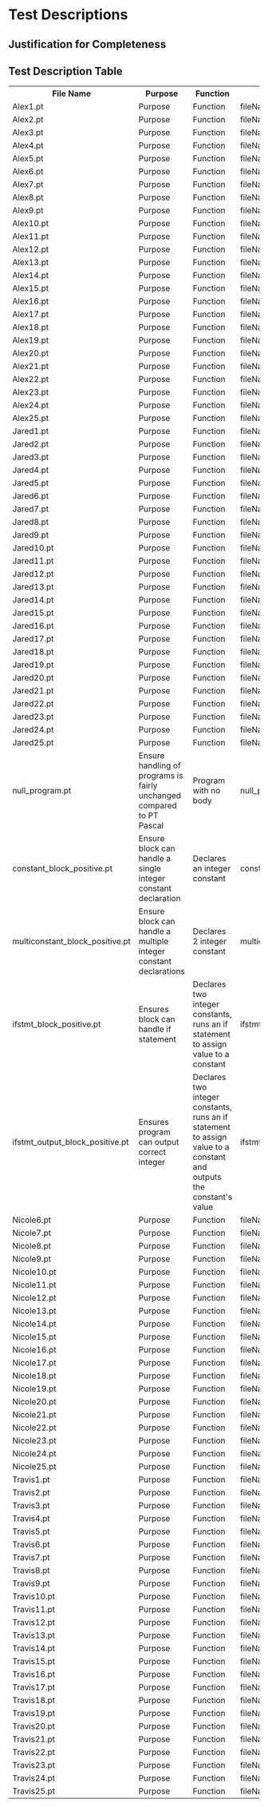 # Test Descriptions

## Justification for Completeness

## Test Description Table

<table>
<tr>
<th>File Name</th>
<th>Purpose</th>
<th>Function</th>
<th>Expected Output Filename</th>
<th>Notes</th>
</tr>

<tr>
<td>Alex1.pt</td>
<td>Purpose</td>
<td>Function</td>
<td>fileName.pt.eOutput</td><td></td>
</tr>

<tr>
<td>Alex2.pt</td>
<td>Purpose</td>
<td>Function</td>
<td>fileName.pt.eOutput</td><td></td>
</tr>

<tr>
<td>Alex3.pt</td>
<td>Purpose</td>
<td>Function</td>
<td>fileName.pt.eOutput</td><td></td>
</tr>

<tr>
<td>Alex4.pt</td>
<td>Purpose</td>
<td>Function</td>
<td>fileName.pt.eOutput</td><td></td>
</tr>

<tr>
<td>Alex5.pt</td>
<td>Purpose</td>
<td>Function</td>
<td>fileName.pt.eOutput</td><td></td>
</tr>

<tr>
<td>Alex6.pt</td>
<td>Purpose</td>
<td>Function</td>
<td>fileName.pt.eOutput</td><td></td>
</tr>

<tr>
<td>Alex7.pt</td>
<td>Purpose</td>
<td>Function</td>
<td>fileName.pt.eOutput</td><td></td>
</tr>

<tr>
<td>Alex8.pt</td>
<td>Purpose</td>
<td>Function</td>
<td>fileName.pt.eOutput</td><td></td>
</tr>

<tr>
<td>Alex9.pt</td>
<td>Purpose</td>
<td>Function</td>
<td>fileName.pt.eOutput</td><td></td>
</tr>

<tr>
<td>Alex10.pt</td>
<td>Purpose</td>
<td>Function</td>
<td>fileName.pt.eOutput</td><td></td>
</tr>

<tr>
<td>Alex11.pt</td>
<td>Purpose</td>
<td>Function</td>
<td>fileName.pt.eOutput</td><td></td>
</tr>

<tr>
<td>Alex12.pt</td>
<td>Purpose</td>
<td>Function</td>
<td>fileName.pt.eOutput</td><td></td>
</tr>

<tr>
<td>Alex13.pt</td>
<td>Purpose</td>
<td>Function</td>
<td>fileName.pt.eOutput</td><td></td>
</tr>

<tr>
<td>Alex14.pt</td>
<td>Purpose</td>
<td>Function</td>
<td>fileName.pt.eOutput</td><td></td>
</tr>

<tr>
<td>Alex15.pt</td>
<td>Purpose</td>
<td>Function</td>
<td>fileName.pt.eOutput</td><td></td>
</tr>

<tr>
<td>Alex16.pt</td>
<td>Purpose</td>
<td>Function</td>
<td>fileName.pt.eOutput</td><td></td>
</tr>

<tr>
<td>Alex17.pt</td>
<td>Purpose</td>
<td>Function</td>
<td>fileName.pt.eOutput</td><td></td>
</tr>

<tr>
<td>Alex18.pt</td>
<td>Purpose</td>
<td>Function</td>
<td>fileName.pt.eOutput</td><td></td>
</tr>

<tr>
<td>Alex19.pt</td>
<td>Purpose</td>
<td>Function</td>
<td>fileName.pt.eOutput</td><td></td>
</tr>

<tr>
<td>Alex20.pt</td>
<td>Purpose</td>
<td>Function</td>
<td>fileName.pt.eOutput</td><td></td>
</tr>

<tr>
<td>Alex21.pt</td>
<td>Purpose</td>
<td>Function</td>
<td>fileName.pt.eOutput</td><td></td>
</tr>

<tr>
<td>Alex22.pt</td>
<td>Purpose</td>
<td>Function</td>
<td>fileName.pt.eOutput</td><td></td>
</tr>

<tr>
<td>Alex23.pt</td>
<td>Purpose</td>
<td>Function</td>
<td>fileName.pt.eOutput</td><td></td>
</tr>

<tr>
<td>Alex24.pt</td>
<td>Purpose</td>
<td>Function</td>
<td>fileName.pt.eOutput</td><td></td>
</tr>

<tr>
<td>Alex25.pt</td>
<td>Purpose</td>
<td>Function</td>
<td>fileName.pt.eOutput</td><td></td>
</tr>

<tr>
<td>Jared1.pt</td>
<td>Purpose</td>
<td>Function</td>
<td>fileName.pt.eOutput</td><td></td>
</tr>

<tr>
<td>Jared2.pt</td>
<td>Purpose</td>
<td>Function</td>
<td>fileName.pt.eOutput</td><td></td>
</tr>

<tr>
<td>Jared3.pt</td>
<td>Purpose</td>
<td>Function</td>
<td>fileName.pt.eOutput</td><td></td>
</tr>

<tr>
<td>Jared4.pt</td>
<td>Purpose</td>
<td>Function</td>
<td>fileName.pt.eOutput</td><td></td>
</tr>

<tr>
<td>Jared5.pt</td>
<td>Purpose</td>
<td>Function</td>
<td>fileName.pt.eOutput</td><td></td>
</tr>

<tr>
<td>Jared6.pt</td>
<td>Purpose</td>
<td>Function</td>
<td>fileName.pt.eOutput</td><td></td>
</tr>

<tr>
<td>Jared7.pt</td>
<td>Purpose</td>
<td>Function</td>
<td>fileName.pt.eOutput</td><td></td>
</tr>

<tr>
<td>Jared8.pt</td>
<td>Purpose</td>
<td>Function</td>
<td>fileName.pt.eOutput</td><td></td>
</tr>

<tr>
<td>Jared9.pt</td>
<td>Purpose</td>
<td>Function</td>
<td>fileName.pt.eOutput</td><td></td>
</tr>

<tr>
<td>Jared10.pt</td>
<td>Purpose</td>
<td>Function</td>
<td>fileName.pt.eOutput</td><td></td>
</tr>

<tr>
<td>Jared11.pt</td>
<td>Purpose</td>
<td>Function</td>
<td>fileName.pt.eOutput</td><td></td>
</tr>

<tr>
<td>Jared12.pt</td>
<td>Purpose</td>
<td>Function</td>
<td>fileName.pt.eOutput</td><td></td>
</tr>

<tr>
<td>Jared13.pt</td>
<td>Purpose</td>
<td>Function</td>
<td>fileName.pt.eOutput</td><td></td>
</tr>

<tr>
<td>Jared14.pt</td>
<td>Purpose</td>
<td>Function</td>
<td>fileName.pt.eOutput</td><td></td>
</tr>

<tr>
<td>Jared15.pt</td>
<td>Purpose</td>
<td>Function</td>
<td>fileName.pt.eOutput</td><td></td>
</tr>

<tr>
<td>Jared16.pt</td>
<td>Purpose</td>
<td>Function</td>
<td>fileName.pt.eOutput</td><td></td>
</tr>

<tr>
<td>Jared17.pt</td>
<td>Purpose</td>
<td>Function</td>
<td>fileName.pt.eOutput</td><td></td>
</tr>

<tr>
<td>Jared18.pt</td>
<td>Purpose</td>
<td>Function</td>
<td>fileName.pt.eOutput</td><td></td>
</tr>

<tr>
<td>Jared19.pt</td>
<td>Purpose</td>
<td>Function</td>
<td>fileName.pt.eOutput</td><td></td>
</tr>

<tr>
<td>Jared20.pt</td>
<td>Purpose</td>
<td>Function</td>
<td>fileName.pt.eOutput</td><td></td>
</tr>

<tr>
<td>Jared21.pt</td>
<td>Purpose</td>
<td>Function</td>
<td>fileName.pt.eOutput</td><td></td>
</tr>

<tr>
<td>Jared22.pt</td>
<td>Purpose</td>
<td>Function</td>
<td>fileName.pt.eOutput</td><td></td>
</tr>

<tr>
<td>Jared23.pt</td>
<td>Purpose</td>
<td>Function</td>
<td>fileName.pt.eOutput</td><td></td>
</tr>

<tr>
<td>Jared24.pt</td>
<td>Purpose</td>
<td>Function</td>
<td>fileName.pt.eOutput</td><td></td>
</tr>

<tr>
<td>Jared25.pt</td>
<td>Purpose</td>
<td>Function</td>
<td>fileName.pt.eOutput</td><td></td>
</tr>

<tr>
<td>null_program.pt</td>
<td>Ensure handling of programs is fairly unchanged compared to PT Pascal</td>
<td>Program with no body</td>
<td>null_program.pt.eOutput</td><td></td>
</tr>

<tr>
<td>constant_block_positive.pt</td>
<td>Ensure block can handle a single integer constant declaration</td>
<td>Declares an integer constant</td>
<td>constant_block_positive.pt.eOutput</td><td></td>
</tr>

<tr>
<td>multiconstant_block_positive.pt</td>
<td>Ensure block can handle a multiple integer constant declarations</td>
<td>Declares 2 integer constant</td>
<td>multiconstant_block_positive.pt.eOutput</td><td></td>
</tr>

<tr>
<td>ifstmt_block_positive.pt</td>
<td>Ensures block can handle if statement</td>
<td>Declares two integer constants, runs an if statement to assign value to a constant</td>
<td>ifstmt_block_positive.pt.eOutput</td><td></td>
</tr>

<tr>
<td>ifstmt_output_block_positive.pt</td>
<td>Ensures program can output correct integer</td>
<td>Declares two integer constants, runs an if statement to assign value to a constant and outputs the constant's value</td>
<td>ifstmt_output_block_positive.pt.eOutput</td><td></td>
</tr>

<tr>
<td>Nicole6.pt</td>
<td>Purpose</td>
<td>Function</td>
<td>fileName.pt.eOutput</td><td></td>
</tr>

<tr>
<td>Nicole7.pt</td>
<td>Purpose</td>
<td>Function</td>
<td>fileName.pt.eOutput</td><td></td>
</tr>

<tr>
<td>Nicole8.pt</td>
<td>Purpose</td>
<td>Function</td>
<td>fileName.pt.eOutput</td><td></td>
</tr>

<tr>
<td>Nicole9.pt</td>
<td>Purpose</td>
<td>Function</td>
<td>fileName.pt.eOutput</td><td></td>
</tr>

<tr>
<td>Nicole10.pt</td>
<td>Purpose</td>
<td>Function</td>
<td>fileName.pt.eOutput</td><td></td>
</tr>

<tr>
<td>Nicole11.pt</td>
<td>Purpose</td>
<td>Function</td>
<td>fileName.pt.eOutput</td><td></td>
</tr>

<tr>
<td>Nicole12.pt</td>
<td>Purpose</td>
<td>Function</td>
<td>fileName.pt.eOutput</td><td></td>
</tr>

<tr>
<td>Nicole13.pt</td>
<td>Purpose</td>
<td>Function</td>
<td>fileName.pt.eOutput</td><td></td>
</tr>

<tr>
<td>Nicole14.pt</td>
<td>Purpose</td>
<td>Function</td>
<td>fileName.pt.eOutput</td><td></td>
</tr>

<tr>
<td>Nicole15.pt</td>
<td>Purpose</td>
<td>Function</td>
<td>fileName.pt.eOutput</td><td></td>
</tr>

<tr>
<td>Nicole16.pt</td>
<td>Purpose</td>
<td>Function</td>
<td>fileName.pt.eOutput</td><td></td>
</tr>

<tr>
<td>Nicole17.pt</td>
<td>Purpose</td>
<td>Function</td>
<td>fileName.pt.eOutput</td><td></td>
</tr>

<tr>
<td>Nicole18.pt</td>
<td>Purpose</td>
<td>Function</td>
<td>fileName.pt.eOutput</td><td></td>
</tr>

<tr>
<td>Nicole19.pt</td>
<td>Purpose</td>
<td>Function</td>
<td>fileName.pt.eOutput</td><td></td>
</tr>

<tr>
<td>Nicole20.pt</td>
<td>Purpose</td>
<td>Function</td>
<td>fileName.pt.eOutput</td><td></td>
</tr>

<tr>
<td>Nicole21.pt</td>
<td>Purpose</td>
<td>Function</td>
<td>fileName.pt.eOutput</td><td></td>
</tr>

<tr>
<td>Nicole22.pt</td>
<td>Purpose</td>
<td>Function</td>
<td>fileName.pt.eOutput</td><td></td>
</tr>

<tr>
<td>Nicole23.pt</td>
<td>Purpose</td>
<td>Function</td>
<td>fileName.pt.eOutput</td><td></td>
</tr>

<tr>
<td>Nicole24.pt</td>
<td>Purpose</td>
<td>Function</td>
<td>fileName.pt.eOutput</td><td></td>
</tr>

<tr>
<td>Nicole25.pt</td>
<td>Purpose</td>
<td>Function</td>
<td>fileName.pt.eOutput</td><td></td>
</tr>

<tr>
<td>Travis1.pt</td>
<td>Purpose</td>
<td>Function</td>
<td>fileName.pt.eOutput</td><td></td>
</tr>

<tr>
<td>Travis2.pt</td>
<td>Purpose</td>
<td>Function</td>
<td>fileName.pt.eOutput</td><td></td>
</tr>

<tr>
<td>Travis3.pt</td>
<td>Purpose</td>
<td>Function</td>
<td>fileName.pt.eOutput</td><td></td>
</tr>

<tr>
<td>Travis4.pt</td>
<td>Purpose</td>
<td>Function</td>
<td>fileName.pt.eOutput</td><td></td>
</tr>

<tr>
<td>Travis5.pt</td>
<td>Purpose</td>
<td>Function</td>
<td>fileName.pt.eOutput</td><td></td>
</tr>

<tr>
<td>Travis6.pt</td>
<td>Purpose</td>
<td>Function</td>
<td>fileName.pt.eOutput</td><td></td>
</tr>

<tr>
<td>Travis7.pt</td>
<td>Purpose</td>
<td>Function</td>
<td>fileName.pt.eOutput</td><td></td>
</tr>

<tr>
<td>Travis8.pt</td>
<td>Purpose</td>
<td>Function</td>
<td>fileName.pt.eOutput</td><td></td>
</tr>

<tr>
<td>Travis9.pt</td>
<td>Purpose</td>
<td>Function</td>
<td>fileName.pt.eOutput</td><td></td>
</tr>

<tr>
<td>Travis10.pt</td>
<td>Purpose</td>
<td>Function</td>
<td>fileName.pt.eOutput</td><td></td>
</tr>

<tr>
<td>Travis11.pt</td>
<td>Purpose</td>
<td>Function</td>
<td>fileName.pt.eOutput</td><td></td>
</tr>

<tr>
<td>Travis12.pt</td>
<td>Purpose</td>
<td>Function</td>
<td>fileName.pt.eOutput</td><td></td>
</tr>

<tr>
<td>Travis13.pt</td>
<td>Purpose</td>
<td>Function</td>
<td>fileName.pt.eOutput</td><td></td>
</tr>

<tr>
<td>Travis14.pt</td>
<td>Purpose</td>
<td>Function</td>
<td>fileName.pt.eOutput</td><td></td>
</tr>

<tr>
<td>Travis15.pt</td>
<td>Purpose</td>
<td>Function</td>
<td>fileName.pt.eOutput</td><td></td>
</tr>

<tr>
<td>Travis16.pt</td>
<td>Purpose</td>
<td>Function</td>
<td>fileName.pt.eOutput</td><td></td>
</tr>

<tr>
<td>Travis17.pt</td>
<td>Purpose</td>
<td>Function</td>
<td>fileName.pt.eOutput</td><td></td>
</tr>

<tr>
<td>Travis18.pt</td>
<td>Purpose</td>
<td>Function</td>
<td>fileName.pt.eOutput</td><td></td>
</tr>

<tr>
<td>Travis19.pt</td>
<td>Purpose</td>
<td>Function</td>
<td>fileName.pt.eOutput</td><td></td>
</tr>

<tr>
<td>Travis20.pt</td>
<td>Purpose</td>
<td>Function</td>
<td>fileName.pt.eOutput</td><td></td>
</tr>

<tr>
<td>Travis21.pt</td>
<td>Purpose</td>
<td>Function</td>
<td>fileName.pt.eOutput</td><td></td>
</tr>

<tr>
<td>Travis22.pt</td>
<td>Purpose</td>
<td>Function</td>
<td>fileName.pt.eOutput</td><td></td>
</tr>

<tr>
<td>Travis23.pt</td>
<td>Purpose</td>
<td>Function</td>
<td>fileName.pt.eOutput</td><td></td>
</tr>

<tr>
<td>Travis24.pt</td>
<td>Purpose</td>
<td>Function</td>
<td>fileName.pt.eOutput</td><td></td>
</tr>

<tr>
<td>Travis25.pt</td>
<td>Purpose</td>
<td>Function</td>
<td>fileName.pt.eOutput</td><td></td>
</tr>

</table>